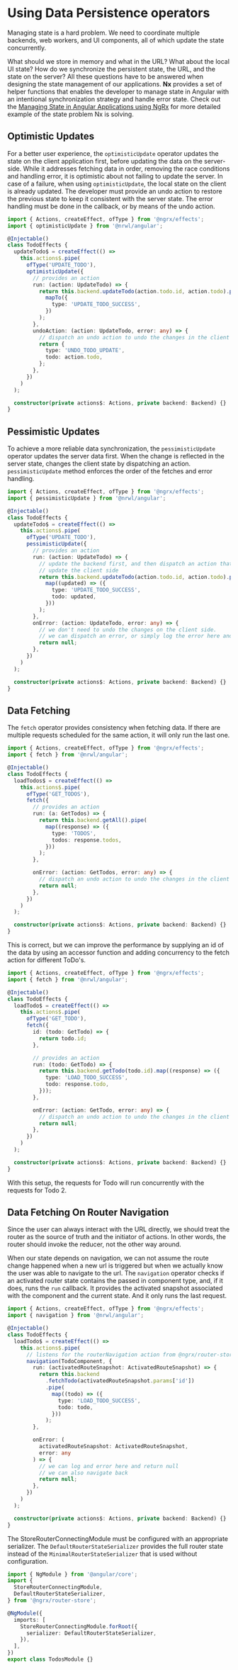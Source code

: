 # Using Data Persistence operators

Managing state is a hard problem. We need to coordinate multiple backends, web workers, and UI components, all of which update the state concurrently.

What should we store in memory and what in the URL? What about the local UI state? How do we synchronize the persistent state, the URL, and the state on the server? All these questions have to be answered when designing the state management of our applications. **Nx** provides a set of helper functions that enables the developer to manage state in Angular with an intentional synchronization strategy and handle error state. Check out the [Managing State in Angular Applications using NgRx](https://blog.nrwl.io/using-ngrx-4-to-manage-state-in-angular-applications-64e7a1f84b7b) for more detailed example of the state problem Nx is solving.

## Optimistic Updates

For a better user experience, the `optimisticUpdate` operator updates the state on the client application first, before updating the data on the server-side. While it addresses fetching data in order, removing the race conditions and handling error, it is optimistic about not failing to update the server. In case of a failure, when using `optimisticUpdate`, the local state on the client is already updated. The developer must provide an undo action to restore the previous state to keep it consistent with the server state. The error handling must be done in the callback, or by means of the undo action.

```typescript
import { Actions, createEffect, ofType } from '@ngrx/effects';
import { optimisticUpdate } from '@nrwl/angular';

@Injectable()
class TodoEffects {
  updateTodo$ = createEffect(() =>
    this.actions$.pipe(
      ofType('UPDATE_TODO'),
      optimisticUpdate({
        // provides an action
        run: (action: UpdateTodo) => {
          return this.backend.updateTodo(action.todo.id, action.todo).pipe(
            mapTo({
              type: 'UPDATE_TODO_SUCCESS',
            })
          );
        },
        undoAction: (action: UpdateTodo, error: any) => {
          // dispatch an undo action to undo the changes in the client state
          return {
            type: 'UNDO_TODO_UPDATE',
            todo: action.todo,
          };
        },
      })
    )
  );

  constructor(private actions$: Actions, private backend: Backend) {}
}
```

## Pessimistic Updates

To achieve a more reliable data synchronization, the `pessimisticUpdate` operator updates the server data first. When the change is reflected in the server state, changes the client state by dispatching an action. `pessimisticUpdate` method enforces the order of the fetches and error handling.

```typescript
import { Actions, createEffect, ofType } from '@ngrx/effects';
import { pessimisticUpdate } from '@nrwl/angular';

@Injectable()
class TodoEffects {
  updateTodo$ = createEffect(() =>
    this.actions$.pipe(
      ofType('UPDATE_TODO'),
      pessimisticUpdate({
        // provides an action
        run: (action: UpdateTodo) => {
          // update the backend first, and then dispatch an action that will
          // update the client side
          return this.backend.updateTodo(action.todo.id, action.todo).pipe(
            map((updated) => ({
              type: 'UPDATE_TODO_SUCCESS',
              todo: updated,
            }))
          );
        },
        onError: (action: UpdateTodo, error: any) => {
          // we don't need to undo the changes on the client side.
          // we can dispatch an error, or simply log the error here and return `null`
          return null;
        },
      })
    )
  );

  constructor(private actions$: Actions, private backend: Backend) {}
}
```

## Data Fetching

The `fetch` operator provides consistency when fetching data. If there are multiple requests scheduled for the same action, it will only run the last one.

```typescript
import { Actions, createEffect, ofType } from '@ngrx/effects';
import { fetch } from '@nrwl/angular';

@Injectable()
class TodoEffects {
  loadTodos$ = createEffect(() =>
    this.actions$.pipe(
      ofType('GET_TODOS'),
      fetch({
        // provides an action
        run: (a: GetTodos) => {
          return this.backend.getAll().pipe(
            map((response) => ({
              type: 'TODOS',
              todos: response.todos,
            }))
          );
        },

        onError: (action: GetTodos, error: any) => {
          // dispatch an undo action to undo the changes in the client state
          return null;
        },
      })
    )
  );

  constructor(private actions$: Actions, private backend: Backend) {}
}
```

This is correct, but we can improve the performance by supplying an id of the data by using an accessor function and adding concurrency to the fetch action for different ToDo's.

```typescript
import { Actions, createEffect, ofType } from '@ngrx/effects';
import { fetch } from '@nrwl/angular';

@Injectable()
class TodoEffects {
  loadTodo$ = createEffect(() =>
    this.actions$.pipe(
      ofType('GET_TODO'),
      fetch({
        id: (todo: GetTodo) => {
          return todo.id;
        },

        // provides an action
        run: (todo: GetTodo) => {
          return this.backend.getTodo(todo.id).map((response) => ({
            type: 'LOAD_TODO_SUCCESS',
            todo: response.todo,
          }));
        },

        onError: (action: GetTodo, error: any) => {
          // dispatch an undo action to undo the changes in the client state
          return null;
        },
      })
    )
  );

  constructor(private actions$: Actions, private backend: Backend) {}
}
```

With this setup, the requests for Todo will run concurrently with the requests for Todo 2.

## Data Fetching On Router Navigation

Since the user can always interact with the URL directly, we should treat the router as the source of truth and the initiator of actions. In other words, the router should invoke the reducer, not the other way around.

When our state depends on navigation, we can not assume the route change happened when a new url is triggered but when we actually know the user was able to navigate to the url. The `navigation` operator checks if an activated router state contains the passed in component type, and, if it does, runs the `run` callback. It provides the activated snapshot associated with the component and the current state. And it only runs the last request.

```typescript
import { Actions, createEffect, ofType } from '@ngrx/effects';
import { navigation } from '@nrwl/angular';

@Injectable()
class TodoEffects {
  loadTodo$ = createEffect(() =>
    this.actions$.pipe(
      // listens for the routerNavigation action from @ngrx/router-store
      navigation(TodoComponent, {
        run: (activatedRouteSnapshot: ActivatedRouteSnapshot) => {
          return this.backend
            .fetchTodo(activatedRouteSnapshot.params['id'])
            .pipe(
              map((todo) => ({
                type: 'LOAD_TODO_SUCCESS',
                todo: todo,
              }))
            );
        },

        onError: (
          activatedRouteSnapshot: ActivatedRouteSnapshot,
          error: any
        ) => {
          // we can log and error here and return null
          // we can also navigate back
          return null;
        },
      })
    )
  );

  constructor(private actions$: Actions, private backend: Backend) {}
}
```

The StoreRouterConnectingModule must be configured with an appropriate serializer. The `DefaultRouterStateSerializer` provides the full router state instead of the `MinimalRouterStateSerializer` that is used without configuration.

```typescript
import { NgModule } from '@angular/core';
import {
  StoreRouterConnectingModule,
  DefaultRouterStateSerializer,
} from '@ngrx/router-store';

@NgModule({
  imports: [
    StoreRouterConnectingModule.forRoot({
      serializer: DefaultRouterStateSerializer,
    }),
  ],
})
export class TodosModule {}
```
